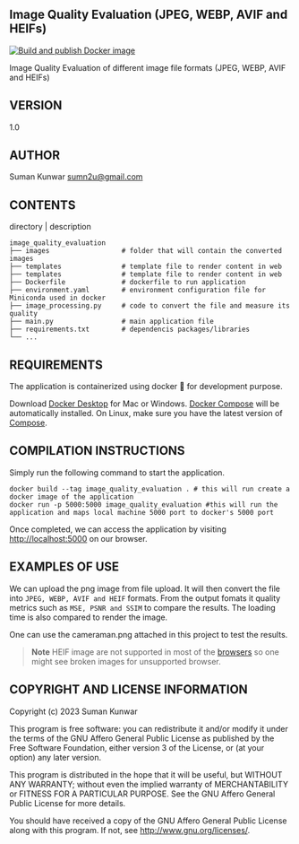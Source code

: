## Image Quality Evaluation (JPEG, WEBP, AVIF and HEIFs)
[![Build and publish Docker image](https://github.com/sumn2u/image_quality_evaluation/actions/workflows/main.yml/badge.svg)](https://github.com/sumn2u/image_quality_evaluation/actions/workflows/main.yml)

Image Quality Evaluation of different image file formats (JPEG, WEBP, AVIF and HEIFs)

## VERSION

1.0

## AUTHOR

Suman Kunwar <sumn2u@gmail.com>

## CONTENTS


directory | description

    image_quality_evaluation
    ├── images                  # folder that will contain the converted images 
    ├── templates               # template file to render content in web 
    ├── templates               # template file to render content in web 
    ├── Dockerfile              # dockerfile to run application
    ├── environment.yaml        # environment configuration file for Miniconda used in docker
    ├── image_processing.py     # code to convert the file and measure its quality 
    ├── main.py                 # main application file
    ├── requirements.txt        # dependencis packages/libraries   
    └── ...

## REQUIREMENTS

The application is containerized using docker 🐳 for development purpose.

Download [Docker Desktop](https://www.docker.com/products/docker-desktop) for Mac or Windows. [Docker Compose](https://docs.docker.com/compose) will be automatically installed. On Linux, make sure you have the latest version of [Compose](https://docs.docker.com/compose/install/).


## COMPILATION INSTRUCTIONS

Simply run the following command to start the application. 

```shell
docker build --tag image_quality_evaluation . # this will run create a docker image of the application 
docker run -p 5000:5000 image_quality_evaluation #this will run the application and maps local machine 5000 port to docker's 5000 port
```

Once completed, we can access the application by visiting <http://localhost:5000> on our browser.


## EXAMPLES OF USE

We can upload the png image from file upload. It will then convert the file into `JPEG, WEBP, AVIF and HEIF` formats. From the output fomats it quality metrics such as `MSE, PSNR and SSIM` to compare the results. The loading time is also compared to render the image.

One can use the cameraman.png attached in this project to test the results.

> **Note**
> HEIF image are not supported in most of the [browsers](https://caniuse.com/?search=heif) so one might see broken images for unsupported browser.

## COPYRIGHT AND LICENSE INFORMATION

Copyright (c) 2023 Suman Kunwar

This program is free software: you can redistribute it and/or modify it under
the terms of the GNU Affero General Public License as published by the Free Software Foundation,
either version 3 of the License, or (at your option) any later version.

This program is distributed in the hope that it will be useful, but WITHOUT ANY WARRANTY;
without even the implied warranty of MERCHANTABILITY or FITNESS FOR A PARTICULAR PURPOSE.
See the GNU Affero General Public License for more details.

You should have received a copy of the GNU Affero General Public License along with this program.
If not, see <http://www.gnu.org/licenses/>.
